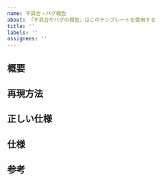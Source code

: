 ```yaml
---
name: 不具合・バグ報告
about: 「不具合やバグの報告」はこのテンプレートを使用する
title: ''
labels: ''
assignees: ''
---
```


## 概要

## 再現方法

## 正しい仕様

## 仕様

## 参考